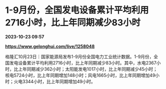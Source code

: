 # 1-9月份，全国发电设备累计平均利用2716小时，比上年同期减少83小时

**2023-10-23 09:57**

**https://www.gelonghui.com/live/1258048**

格隆汇10月23日｜国家能源局发布1-9月份全国电力工业统计数据。1-9月份，全国发电设备累计平均利用2716小时，比上年同期减少83小时。其中，水电2367小时，比上年同期减少362小时；太阳能发电1017小时，比上年同期减少45小时；核电5724小时，比上年同期增加148小时；风电1665小时，比上年同期增加49小时；火电3344小时，比上年同期增加49小时。